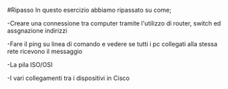 #Ripasso
In questo esercizio abbiamo ripassato su come; 

-Creare una connessione tra computer tramite l'utilizzo di router, switch ed assgnazione indirizzi


-Fare il ping su linea di comando e vedere se tutti i pc collegati alla stessa rete ricevono il messaggio


-La pila ISO/OSI


-I vari collegamenti tra i dispositivi in Cisco
